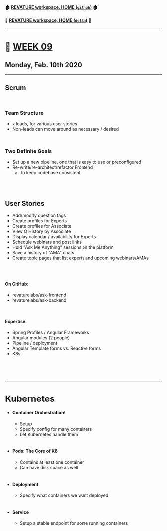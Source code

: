 #### :house: [REVATURE workspace, HOME (`github`)](https://github.com/joedonline/REVATURE__workspace)  :house:
#### :house_with_garden: [REVATURE workspace, HOME (`delta`)](https://github.com/deltachannel/REVATURE__workspace) :house_with_garden:
---
# :calendar: [WEEK 09](https://github.com/joedonline/REVATURE__workspace/tree/master/WEEK__09)
## Monday, Feb. 10th 2020

---
## Scrum

<br>

### Team Structure
- `x` leads, for various user stories
- Non-leads can move around as necessary / desired

<br>

### Two Definite Goals
- Set up a new pipeline, one that is easy to use or preconfigured
- Re-write/re-architect/refactor Frontend
  * To keep codebase consistent

<br><br>

## User Stories
- Add/modify question tags
- Create profiles for Experts
- Create profiles for Associate
- View Q History by Associate
- Display calendar / availability for Experts
- Schedule webinars and post links
 - Hold "Ask Me Anything" sessions on the platform
 - Save a history of "AMA" chats
 - Create topic pages that list experts and upcoming webinars/AMAs

<br><br>

#### On GitHub:
- revaturelabs/ask-frontend
- revaturelabs/ask-backend

<br>

#### Expertise:
- Spring Profiles / Angular Frameworks
- Angular modules (2 people)
- Pipeline / deployment
- Angular Template forms vs. Reactive forms
- K8s

<br>
<br>
<br>

---
# Kubernetes
- #### Container Orchestration!
  * Setup
  * Specify config for many containers
  * Let Kubernetes handle them
    <br><br>

- #### Pods: The Core of K8
  * Contains at least one container
  * Can have disk space as well
    <br><br>

- #### Deployment
  * Specify what containers we want deployed
    <br><br>

- #### Service
  * Setup a stable endpoint for some running containers
    <br><br>
